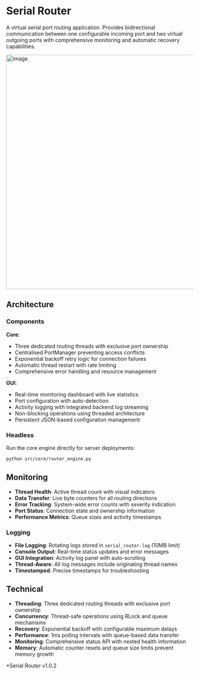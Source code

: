 # Serial Router

A virtual serial port routing application. Provides bidirectional communication between one configurable incoming port and two virtual outgoing ports with comprehensive monitoring and automatic recovery capabilities.

<img width="867" height="631" alt="image" src="https://github.com/user-attachments/assets/c3949a67-fde5-433f-938e-300009c57c07" />


## Architecture

### Components

**Core**:
- Three dedicated routing threads with exclusive port ownership
- Centralised PortManager preventing access conflicts
- Exponential backoff retry logic for connection failures
- Automatic thread restart with rate limiting
- Comprehensive error handling and resource management

**GUI**: 
- Real-time monitoring dashboard with live statistics
- Port configuration with auto-detection
- Activity logging with integrated backend log streaming
- Non-blocking operations using threaded architecture
- Persistent JSON-based configuration management

### Headless

Run the core engine directly for server deployments:
```bash
python src/core/router_engine.py
```
## Monitoring

- **Thread Health**: Active thread count with visual indicators
- **Data Transfer**: Live byte counters for all routing directions
- **Error Tracking**: System-wide error counts with severity indication
- **Port Status**: Connection state and ownership information
- **Performance Metrics**: Queue sizes and activity timestamps

### Logging

- **File Logging**: Rotating logs stored in `serial_router.log` (10MB limit)
- **Console Output**: Real-time status updates and error messages
- **GUI Integration**: Activity log panel with auto-scrolling
- **Thread-Aware**: All log messages include originating thread names
- **Timestamped**: Precise timestamps for troubleshooting

## Technical

- **Threading**: Three dedicated routing threads with exclusive port ownership
- **Concurrency**: Thread-safe operations using RLock and queue mechanisms
- **Recovery**: Exponential backoff with configurable maximum delays
- **Performance**: 1ms polling intervals with queue-based data transfer
- **Monitoring**: Comprehensive status API with nested health information
- **Memory**: Automatic counter resets and queue size limits prevent memory growth

*Serial Router v1.0.2 
